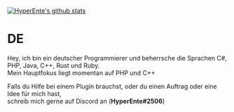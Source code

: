 [![HyperEnte's github stats](https://github-readme-stats.vercel.app/api?username=hyperente)](https://github.com/anuraghazra/github-readme-stats)

# DE
Hey, ich bin ein deutscher Programmierer und beherrsche die Sprachen C#, PHP, Java, C++, Rust und Ruby.  
Mein Hauptfokus liegt momentan auf PHP und C++  
  
Falls du Hilfe bei einem Plugin brauchst, oder du einen Auftrag oder eine Idee für mich hast,  
schreib mich gerne auf Discord an (**HyperEnte#2506**)
